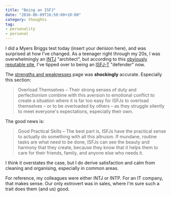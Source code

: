 ```yaml
---
title: "Being an ISFJ"
date: "2016-06-09T16:50:00+10:00"
category: thoughts
tag:
- personality
- personal
---
```

I did a Myers Briggs test today (insert your derision here), and was surprised at how I’ve changed. As a teenager right through my 20s, I was overwhelmingly an [INTJ] "architect", but according to this [obviously reputable site], I've tipped over to being an [ISFJ-T] "defender" now. 

The [strengths and weaknesses] page was **shockingly** accurate. Especially this section:

> Overload Themselves – Their strong senses of duty and perfectionism combine with this aversion to emotional conflict to create a situation where it is far too easy for ISFJs to overload themselves – or to be overloaded by others – as they struggle silently to meet everyone's expectations, especially their own.

The good news is:

> Good Practical Skills – The best part is, ISFJs have the practical sense to actually do something with all this altruism. If mundane, routine tasks are what need to be done, ISFJs can see the beauty and harmony that they create, because they know that it helps them to care for their friends, family, and anyone else who needs it.

I think it overstates the case, but I do derive satisfaction and calm from cleaning and organising, especially in common areas.

For reference, my colleagues were either INTJ or INTP. For an IT company, that makes sense. Our only extrovert was in sales, where I'm sure such a trait does them (and us) good.

[obviously reputable site]: https://www.16personalities.com/
[INTJ]: https://www.16personalities.com/intj-personality
[ISFJ-T]: https://www.16personalities.com/isfj-personality
[strengths and weaknesses]: https://www.16personalities.com/isfj-strengths-and-weaknesses

